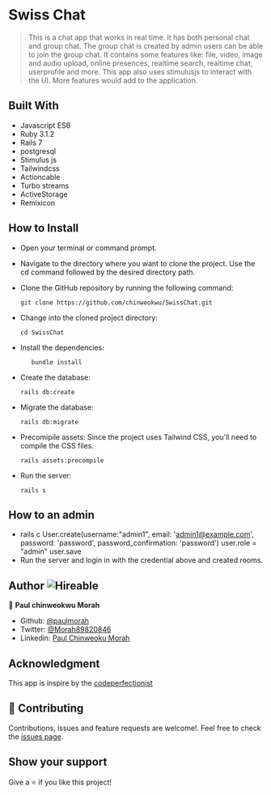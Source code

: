 # Swiss Chat
> This is a chat app that works in real time. it has both personal chat and group chat.
> The group chat is created by admin users can be able to join the group chat.
> It contains some features like: file, video, image and audio upload, online presences, realtime search, realtime chat, userprofile and more.
> This app also uses stimulusjs to interact with the UI.
> More features would add to the application.

## Built With

- Javascript ES6
- Ruby 3.1.2
- Rails 7
- postgresql
- Stimulus js
- Tailwindcss
- Actioncable
- Turbo streams
- ActiveStorage
- Remixicon

## How to Install
- Open your terminal or command prompt.

- Navigate to the directory where you want to clone the project. Use the cd command followed by the desired directory path.

- Clone the GitHub repository by running the following command:
    ``` 
   git clone https://github.com/chinweokwu/SwissChat.git
    ``` 
- Change into the cloned project directory:
    ``` 
   cd SwissChat
- Install the dependencies:
    ``` 
       bundle install

- Create the database:
    ``` 
    rails db:create
    ``` 
- Migrate the database:
    ``` 
    rails db:migrate
    ``` 
- Precomipile assets: Since the project uses Tailwind CSS, you'll need to compile the CSS files.
    ```
    rails assets:precompile

- Run the server:
    ``` 
   rails s
    ``` 


## How to an admin
- rails c
  User.create(username:"admin1", email: 'admin1@example.com', password: 'password', password_confirmation: 'password')
  user.role = "admin"
  user.save
- Run the server and login in with the credential above and created rooms. 


## Author  ![Hireable](https://img.shields.io/badge/HIREABLE-YES-yellowgreen&?style=for-the-badge)

👤 **Paul chinweokwu Morah**
- Github: [@paulmorah](https://github.com/chinweokwu)
- Twitter: [@Morah89820846](https://twitter.com/Morah89820846)
- Linkedin: [Paul Chinweoku Morah](https://www.linkedin.com/in/morah-paul/)

## Acknowledgment

This app is inspire by the [codeperfectionist](https://rapidapi.com/justin-WFnsXH_t6/api/exercisedb)

## 🤝 Contributing

Contributions, issues and feature requests are welcome!. Feel free to check the [issues page](https://github.com/chinweokwu/Alx-Gorilla-fitness/issues).

## Show your support

Give a ⭐️ if you like this project!
